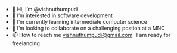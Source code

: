 - 👋 Hi, I’m @vishnuthumpudi
- 👀 I’m interested in software development
- 🌱 I’m currently learning intermediate computer science
- 💞️ I’m looking to collaborate on a challenging postion at a MNC
- 📫 How to reach me vishnuthumpudi@gmail.com
-I am ready for freelancing
<!---
vishnuthumpudi/vishnuthumpudi is a ✨ special ✨ repository because its `README.md` (this file) appears on your GitHub profile.
You can click the Preview link to take a look at your changes.
--->
